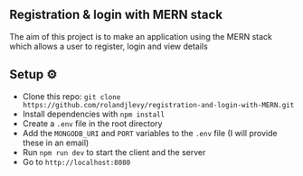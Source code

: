 ## Registration & login with MERN stack

The aim of this project is to make an application using the MERN stack which allows a user to register, login and view details

## Setup ⚙️

- Clone this repo: `git clone https://github.com/rolandjlevy/registration-and-login-with-MERN.git`
- Install dependencies with `npm install`
- Create a `.env` file in the root directory
- Add the `MONGODB_URI` and `PORT` variables to the `.env` file (I will provide these in an email)
- Run `npm run dev` to start the client and the server
- Go to `http://localhost:8080`
